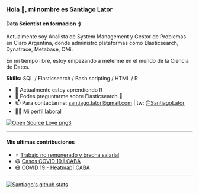 ### Hola 👋, mi nombre es Santiago Lator
#### Data Scientist en formacion :)

Actualmente soy Analista de System Management y Gestor de Problemas en Claro Argentina, donde administro plataformas como Elasticsearch, Dynatrace, Metabase, OMi.

En mi tiempo libre, estoy empezando a meterme en el mundo de la Ciencia de Datos. 

**Skills:** SQL / Elasticsearch / Bash scripting / HTML / R 

- 🌱 Actualmente estoy aprendiendo R 
- 💬 Podes preguntarme sobre Elasticsearch 🙂
- 📫 Para contactarme:
  [santiago.lator@gmail.com](mailto://santiago.lator@gmail.com) | tw: [@SantiagoLator](https://twitter.com/https://twitter.com/SantiagoLator)
- 👷🏼 [Mi perfil laboral](https://www.linkedin.com/in/santiago-lator-arias-291879153//)

[![Open Source Love png3](https://badges.frapsoft.com/os/v3/open-source.png?v=103)](https://github.com/ellerbrock/open-source-badges/)

---

#### Mis ultimas contribuciones
- ♀️ [Trabajo no remunerado y brecha salarial](https://github.com/santiagolator/data_analytics/tree/master/R/shinny_apps/proyecto-final-EANT)
- 😷 [Casos COVID 19 | CABA](https://github.com/santiagolator/data_analytics/tree/master/R/practica/covid-19/patchwork)
- 😷 [COVID 19 - Heatmap| CABA](https://github.com/santiagolator/data_analytics/tree/master/R/practica/covid-19/heatmap)

---

[![Santiago's github stats](https://github-readme-stats.vercel.app/api?username=santiagolator&count_private=true)](https://github.com/santiagolator) 
